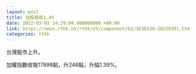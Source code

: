```yaml
---
layout: post
title: 台股高收1.4%
date: 2022-03-01 14:29:04.000000000 +08:00
link: https://news.rthk.hk/rthk/ch/component/k2/1636520-20220301.htm
categories: rthk
---
```


台灣股市上升。

加權指數收報17898點，升246點，升幅1.39%。

